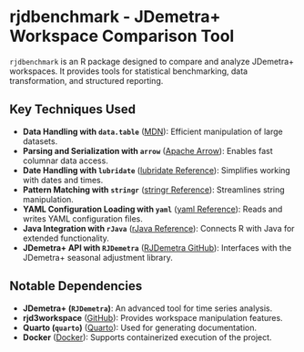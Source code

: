 # rjdbenchmark - JDemetra+ Workspace Comparison Tool

`rjdbenchmark` is an R package designed to compare and analyze JDemetra+ workspaces. It provides tools for statistical benchmarking, data transformation, and structured reporting.

## Key Techniques Used

- **Data Handling with `data.table`** ([MDN](https://rdatatable.gitlab.io/data.table/)): Efficient manipulation of large datasets.
- **Parsing and Serialization with `arrow`** ([Apache Arrow](https://arrow.apache.org/)): Enables fast columnar data access.
- **Date Handling with `lubridate`** ([lubridate Reference](https://lubridate.tidyverse.org/)): Simplifies working with dates and times.
- **Pattern Matching with `stringr`** ([stringr Reference](https://stringr.tidyverse.org/)): Streamlines string manipulation.
- **YAML Configuration Loading with `yaml`** ([yaml Reference](https://cran.r-project.org/web/packages/yaml/yaml.pdf)): Reads and writes YAML configuration files.
- **Java Integration with `rJava`** ([rJava Reference](https://www.rforge.net/rJava/)): Connects R with Java for extended functionality.
- **JDemetra+ API with `RJDemetra`** ([RJDemetra GitHub](https://github.com/InseeFr/RJDemetra)): Interfaces with the JDemetra+ seasonal adjustment library.

## Notable Dependencies

- **JDemetra+ (`RJDemetra`)**: An advanced tool for time series analysis.
- **rjd3workspace** ([GitHub](https://github.com/rjdverse/rjd3workspace)): Provides workspace manipulation features.
- **Quarto (`quarto`)** ([Quarto](https://quarto.org/)): Used for generating documentation.
- **Docker** ([Docker](https://www.docker.com/)): Supports containerized execution of the project.
